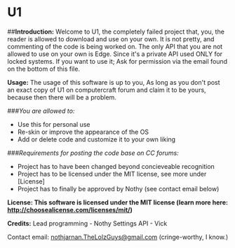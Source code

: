 # U1

##**Introduction:**
Welcome to U1, the completely failed project that, you, the reader is allowed to download and use on your own.
It is not pretty, and commenting of the code is being worked on.
The only API that you are not allowed to use on your own is Edge. Since it's a private API used ONLY for locked systems.
If you want to use it; Ask for permission via the email found on the bottom of this file.

**Usage:**
The usage of this software is up to you, 
As long as you don't post an exact copy of U1 on computercraft forum and claim it to be yours, because then there will be a problem.

###*You are allowed to:*
- Use this for personal use
- Re-skin or improve the appearance of the OS
- Add or delete code and customize it to your own liking

###*Requirements for posting the code base on CC forums:*
- Project has to have been changed beyond concieveable recognition
- Project has to be licensed under the MIT license, see more under [License] 
- Project has to finally be approved by Nothy (see contact email below)

**License: This software is licensed under the MIT license (learn more here: http://choosealicense.com/licenses/mit/)**

**Credits:** 
Lead programming - Nothy
Settings API - Vick

Contact email: nothjarnan.TheLolzGuys@gmail.com (cringe-worthy, I know.)
